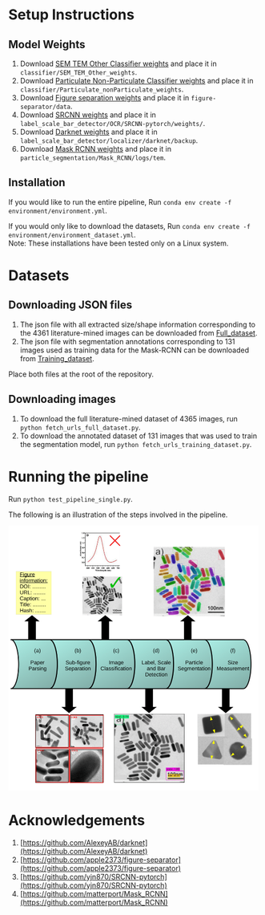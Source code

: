 # Setup Instructions

## Model Weights
1) Download [SEM TEM Other Classifier weights](https://drive.google.com/file/d/1WcFTsYAxBUp5jic2rsLEHb6fW7Pw9PEn/view?usp=sharing) and place it in `classifier/SEM_TEM_Other_weights`.
3) Download [Particulate Non-Particulate Classifier weights](https://drive.google.com/file/d/1buy3jZ_sVOo9absjWqk8MYwhjFk6JNJC/view?usp=sharing) and place it in `classifier/Particulate_nonParticulate_weights`.
3) Download [Figure separation weights](https://drive.google.com/file/d/18moIauxgQR2-b4XRF7MAzseyq_8WGJ9D/view?usp=sharing) and place it in `figure-separator/data`.
4) Download [SRCNN weights](https://drive.google.com/file/d/1zmBxzC9SVJm9vciOPLbKzVIVlH09UZtW/view?usp=sharing) and place it in `label_scale_bar_detector/OCR/SRCNN-pytorch/weights/`.
5) Download [Darknet weights](https://drive.google.com/file/d/1CR0chidAN8x7LLWcLHYz4QR7pHfsQB8-/view?usp=sharing) and place it in `label_scale_bar_detector/localizer/darknet/backup`.
6) Download [Mask RCNN weights](https://drive.google.com/file/d/1JwXbYScYNlds5g5JHFwEZLwI5eShyaj4/view?usp=sharing) and place it in `particle_segmentation/Mask_RCNN/logs/tem`.

## Installation

If you would like to run the entire pipeline,
Run `conda env create -f environment/environment.yml`.  

If you would only like to download the datasets,
Run `conda env create -f environment/environment_dataset.yml`.  
Note: These installations have been tested only on a Linux system.

# Datasets
## Downloading JSON files
1) The json file with all extracted size/shape information corresponding to the 4361 literature-mined images can be downloaded from [Full_dataset](https://drive.google.com/file/d/16_qaY6YwLIKzWaio_RfzZJJDwZO59eJG/view?usp=sharing).
2) The json file with segmentation annotations corresponding to 131 images used as training data for the Mask-RCNN can be downloaded from [Training_dataset](https://drive.google.com/file/d/110WaFu40nF-LRCFa1nO8BO-bP_IejXZT/view?usp=sharing).   
   
Place both files at the root of the repository.

## Downloading images
1) To download the full literature-mined dataset of 4365 images, run `python fetch_urls_full_dataset.py`.
2) To download the annotated dataset of 131 images that was used to train the segmentation model, run `python fetch_urls_training_dataset.py`. 

# Running the pipeline

Run `python test_pipeline_single.py`.  

The following is an illustration of the steps involved in the pipeline.

<img src="docs/pipeline_figure.png" width=500>

# Acknowledgements

1) [https://github.com/AlexeyAB/darknet](https://github.com/AlexeyAB/darknet)
2) [https://github.com/apple2373/figure-separator](https://github.com/apple2373/figure-separator)
3) [https://github.com/yjn870/SRCNN-pytorch](https://github.com/yjn870/SRCNN-pytorch)
4) [https://github.com/matterport/Mask_RCNN](https://github.com/matterport/Mask_RCNN)
